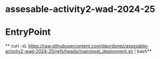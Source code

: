# assesable-activity2-wad-2024-25

# EntryPoint

** curl -sL https://raw.githubusercontent.com/daordonez/assesable-activity2-wad-2024-25/refs/heads/main/post_deployment.sh | bash**